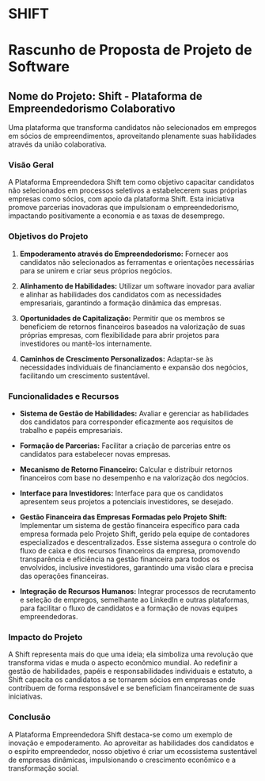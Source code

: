 # SHIFT
# Rascunho de Proposta de Projeto de Software

## Nome do Projeto: Shift - Plataforma de Empreendedorismo Colaborativo
Uma plataforma que transforma candidatos não selecionados em empregos em sócios de empreendimentos, aproveitando plenamente suas habilidades através da união colaborativa.

### Visão Geral
A Plataforma Empreendedora Shift tem como objetivo capacitar candidatos não selecionados em processos seletivos a estabelecerem suas próprias empresas como sócios, com apoio da plataforma Shift. Esta iniciativa promove parcerias inovadoras que impulsionam o empreendedorismo, impactando positivamente a economia e as taxas de desemprego.

### Objetivos do Projeto

1. **Empoderamento através do Empreendedorismo:** Fornecer aos candidatos não selecionados as ferramentas e orientações necessárias para se unirem e criar seus próprios negócios.
   
2. **Alinhamento de Habilidades:** Utilizar um software inovador para avaliar e alinhar as habilidades dos candidatos com as necessidades empresariais, garantindo a formação dinâmica das empresas.
   
3. **Oportunidades de Capitalização:** Permitir que os membros se beneficiem de retornos financeiros baseados na valorização de suas próprias empresas, com flexibilidade para abrir projetos para investidores ou mantê-los internamente.
   
4. **Caminhos de Crescimento Personalizados:** Adaptar-se às necessidades individuais de financiamento e expansão dos negócios, facilitando um crescimento sustentável.

### Funcionalidades e Recursos

- **Sistema de Gestão de Habilidades:** Avaliar e gerenciar as habilidades dos candidatos para corresponder eficazmente aos requisitos de trabalho e papéis empresariais.
   
- **Formação de Parcerias:** Facilitar a criação de parcerias entre os candidatos para estabelecer novas empresas.
   
- **Mecanismo de Retorno Financeiro:** Calcular e distribuir retornos financeiros com base no desempenho e na valorização dos negócios.
   
- **Interface para Investidores:** Interface para que os candidatos apresentem seus projetos a potenciais investidores, se desejado.
  
- **Gestão Financeira das Empresas Formadas pelo Projeto Shift:** Implementar um sistema de gestão financeira específico para cada empresa formada pelo Projeto Shift, gerido pela equipe de contadores especializados e descentralizados. Esse sistema assegura o controle do fluxo de caixa e dos recursos financeiros da empresa, promovendo transparência e eficiência na gestão financeira para todos os envolvidos, inclusive investidores, garantindo uma visão clara e precisa das operações financeiras.
- **Integração de Recursos Humanos:** Integrar processos de recrutamento e seleção de empregos, semelhante ao LinkedIn e outras plataformas, para facilitar o fluxo de candidatos e a formação de novas equipes empreendedoras.

### Impacto do Projeto
A Shift representa mais do que uma ideia; ela simboliza uma revolução que transforma vidas e muda o aspecto econômico mundial. Ao redefinir a gestão de habilidades, papéis e responsabilidades individuais e estatuto, a Shift capacita os candidatos a se tornarem sócios em empresas onde contribuem de forma responsável e se beneficiam financeiramente de suas iniciativas.

### Conclusão
A Plataforma Empreendedora Shift destaca-se como um exemplo de inovação e empoderamento. Ao aproveitar as habilidades dos candidatos e o espírito empreendedor, nosso objetivo é criar um ecossistema sustentável de empresas dinâmicas, impulsionando o crescimento econômico e a transformação social.